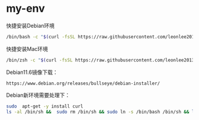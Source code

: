 # my-env

快捷安装Debian环境

```bash
/bin/bash -c "$(curl -fsSL https://raw.githubusercontent.com/leonlee2013/my-env/main/debian_install.sh)"
```

快捷安装Mac环境

```bash
/bin/zsh -c "$(curl -fsSL https://raw.githubusercontent.com/leonlee2013/my-env/main/mac_install.sh)"
```

Debian11.6镜像下载：

```
https://www.debian.org/releases/bullseye/debian-installer/
```

Debian新环境需要处理下：

```bash
sudo  apt-get -y install curl
ls -al /bin/sh &&  sudo rm /bin/sh && sudo ln -s /bin/bash /bin/sh && ls -al /bin/sh
```
